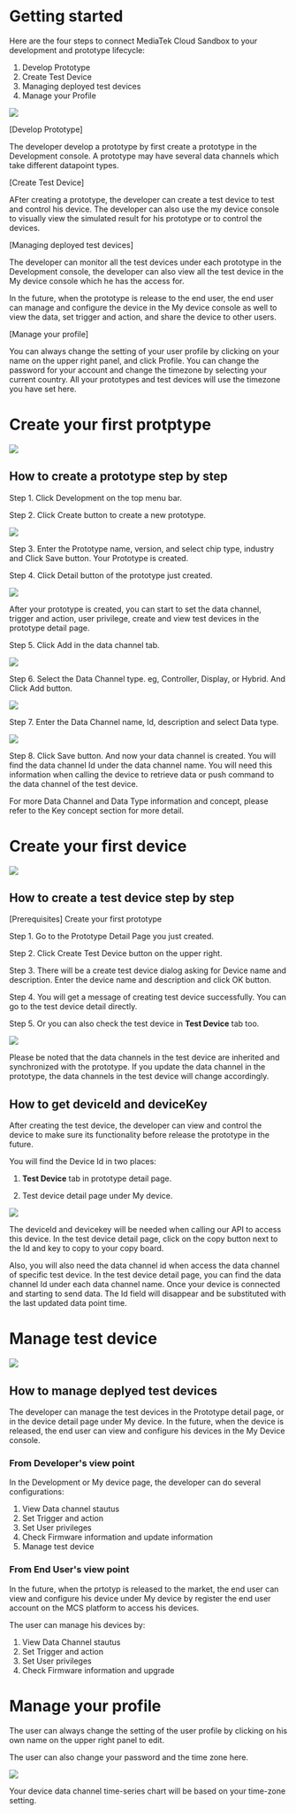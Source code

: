 # Getting started

Here are the four steps to connect MediaTek Cloud Sandbox to your development and prototype lifecycle:

1. Develop Prototype
2. Create Test Device
3. Managing deployed test devices
4. Manage your Profile



![](../images/getting_started/img_getting_started_01.png)

[Develop Prototype]

The developer develop a prototype by first create a prototype in the Development console. A prototype may have several data channels which take different datapoint types.

[Create Test Device]

AFter creating a prototype, the developer can create a test device to test and control his device. The developer can also use the my device console to visually view the simulated result for his prototype or to control the devices.

[Managing deployed test devices]

The developer can monitor all the test devices under each prototype in the Development console, the developer can also view all the test device in the My device console which he has the access for.

In the future, when the prototype is release to the end user, the end user can manage and configure the device in the My device console as well to view the data, set trigger and action, and share the device to other users.

[Manage your profile]

You can always change the setting of your user profile by clicking on your name on the upper right panel, and click Profile. You can change the password for your account and change the timezone by selecting your current country. All your prototypes and test devices will use the timezone you have set here.




# Create your first protptype

![](../images/getting_started/img_getting_started_02.png)

## How to create a prototype step by step


Step 1. Click Development on the top menu bar.

Step 2. Click Create button to create a new prototype.


![](../images/screenshot/screen_shot-01.jpg)



Step 3. Enter the Prototype name, version, and select chip type, industry and Click Save button. Your Prototype is created.

Step 4. Click Detail button of the prototype just created.


![](../images/screenshot/screen_shot-02.jpg)


After your prototype is created, you can start to set the data channel, trigger and action, user privilege, create and view test devices in the prototype detail page.



Step 5. Click Add in the data channel tab.

![](../images/screenshot/screen_shot-03.jpg)



Step 6. Select the Data Channel type. eg, Controller, Display, or Hybrid. And Click Add button.

![](../images/screenshot/screen_shot-04.jpg)


Step 7. Enter the Data Channel name, Id, description and select Data type.


![](../images/screenshot/screen_shot-05.jpg)

Step 8. Click Save button. And now your data channel is created. You will find the data channel Id under the data channel name. You will need this information when calling the device to retrieve data or push command to the data channel of the test device.


For more Data Channel and Data Type information and concept, please refer to the Key concept section for more detail.




# Create your first device

![](../images/getting_started/img_getting_started_03.png)

## How to create a test device step by step

[Prerequisites] Create your first prototype

Step 1. Go to the Prototype Detail Page you just created.

Step 2. Click Create Test Device button on the upper right.

Step 3. There will be a create test device dialog asking for Device name and description. Enter the device name and description and click OK button.

Step 4. You will get a message of creating test device successfully. You can go to the test device detail directly.

Step 5. Or you can also check the test device in **Test Device** tab too.

![](../images/screenshot/screen_shot-06.jpg)


Please be noted that the data channels in the test device are inherited and synchronized with the prototype. If you update the data channel in the prototype, the data channels in the test device will change accordingly.


## How to get deviceId and deviceKey



After creating the test device, the developer can view and control the device to make sure its functionality before release the prototype in the future.

You will find the Device Id in two places:

1. **Test Device** tab in prototype detail page.

2. Test device detail page under My device.


![](../images/screenshot/screen_shot-07.jpg)



The deviceId and devicekey will be needed when calling our API to access this device. In the test device detail page, click on the copy button next to the Id and key to copy to your copy board.

Also, you will also need the data channel id when access the data channel of specific test device. In the test device detail page, you can find the data channel Id under each data channel name. Once your device is connected and starting to send data. The Id field will disappear and be substituted with the last updated data point time.

# Manage test device

![](../images/getting_started/img_getting_started_04.png)

## How to manage deplyed test devices

The developer can manage the test devices in the Prototype detail page, or in the device detail page under My device. In the future, when the device is released, the end user can view and configure his devices in the My Device console.

### From Developer's view point

In the Development or My device page, the developer can do several configurations:

1.  View Data channel stautus
2.  Set Trigger and action
3.  Set User privileges
4.  Check Firmware information and update information
5.  Manage test device


### From End User's view point
In the future, when the prtotyp is released to the market, the end user can view and configure his device under My device by register the end user account on the MCS platform to access his devices.

The user can manage his devices by:

1.  View Data Channel stautus
2.  Set Trigger and action
3.  Set User privileges
4.  Check Firmware information and upgrade



# Manage your profile

The user can always change the setting of the user profile by clicking on his own name on the upper right panel to edit.

The user can also change your password and the time zone here.


![](../images/Profile.JPG)

Your device data channel time-series chart will be based on your time-zone setting.




